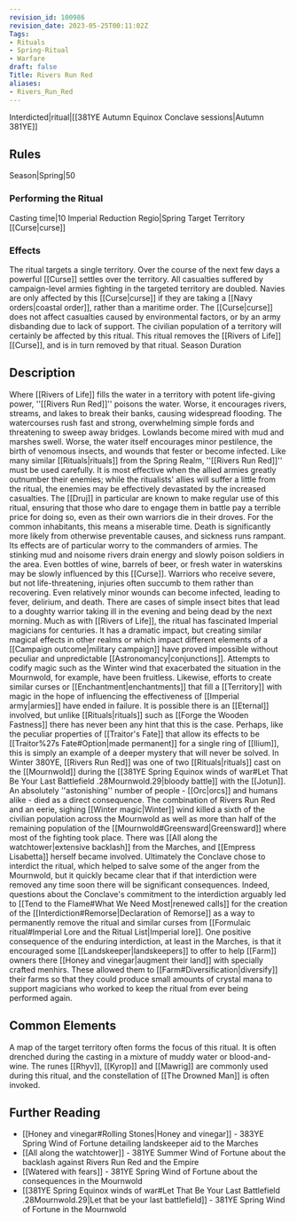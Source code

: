 ```yaml
---
revision_id: 100986
revision_date: 2023-05-25T00:11:02Z
Tags:
- Rituals
- Spring-Ritual
- Warfare
draft: false
Title: Rivers Run Red
aliases:
- Rivers_Run_Red
---
```

Interdicted|ritual|[[381YE Autumn Equinox Conclave sessions|Autumn 381YE]]
## Rules
Season|Spring|50
### Performing the Ritual
Casting time|10 Imperial Reduction
Regio|Spring Target Territory
[[Curse|curse]]
### Effects
The ritual targets a single territory. Over the course of the next few days a powerful [[Curse]] settles over the territory. All casualties suffered by campaign-level armies fighting in the targeted territory are doubled. 
Navies are only affected by this [[Curse|curse]] if they are taking a [[Navy orders|coastal order]], rather than a maritime order. The [[Curse|curse]] does not affect casualties caused by environmental factors, or by an army disbanding due to lack of support.
The civilian population of a territory will certainly be affected by this ritual.
This ritual removes the [[Rivers of Life]] [[Curse]], and is in turn removed by that ritual.
Season Duration
## Description
Where [[Rivers of Life]] fills the water in a territory with potent life-giving power, ''[[Rivers Run Red]]'' poisons the water. Worse, it encourages rivers, streams, and lakes to break their banks, causing widespread flooding. The watercourses rush fast and strong, overwhelming simple fords and threatening to sweep away bridges. Lowlands become mired with mud and marshes swell. Worse, the water itself encourages minor pestilence, the birth of venomous insects, and wounds that fester or become infected.
Like many similar [[Rituals|rituals]] from the Spring Realm, ''[[Rivers Run Red]]'' must be used carefully. It is most effective when the allied armies greatly outnumber their enemies; while the ritualists' allies will suffer a little from the ritual, the enemies may be effectively devastated by the increased casualties. The [[Druj]] in particular are known to make regular use of this ritual, ensuring that those who dare to engage them in battle pay a terrible price for doing so, even as their own warriors die in their droves.
For the common inhabitants, this means a miserable time. Death is significantly more likely from otherwise preventable causes, and sickness runs rampant. Its effects are of particular worry to the commanders of armies. The stinking mud and noisome rivers drain energy and slowly poison soldiers in the area. Even bottles of wine, barrels of beer, or fresh water in waterskins may be slowly influenced by this [[Curse]]. Warriors who receive severe, but not life-threatening, injuries often succumb to them rather than recovering. Even relatively minor wounds can become infected, leading to fever, delirium, and death. There are cases of simple insect bites that lead to a doughty warrior taking ill in the evening and being dead by the next morning.
Much as with [[Rivers of Life]], the ritual has fascinated Imperial magicians for centuries. It has a dramatic impact, but creating similar magical effects in other realms or which impact different elements of a [[Campaign outcome|military campaign]] have proved impossible without peculiar and unpredictable [[Astronomancy|conjunctions]]. Attempts to codify magic such as the Winter wind that exacerbated the situation in the Mournwold, for example, have been fruitless. Likewise, efforts to create similar curses or [[Enchantment|enchantments]] that fill a [[Territory]] with magic in the hope of influencing the effectiveness of [[Imperial army|armies]] have ended in failure. It is possible there is an [[Eternal]] involved, but unlike [[Rituals|rituals]] such as [[Forge the Wooden Fastness]] there has never been any hint that this is the case. Perhaps, like the peculiar properties of [[Traitor's Fate]] that allow its effects to be [[Traitor%27s Fate#Option|made permanent]] for a single ring of [[Ilium]], this is simply an example of a deeper mystery that will never be solved. 
In Winter 380YE, [[Rivers Run Red]] was one of two [[Rituals|rituals]] cast on the [[Mournwold]] during the [[381YE Spring Equinox winds of war#Let That Be Your Last Battlefield .28Mournwold.29|bloody battle]] with the [[Jotun]]. An absolutely ''astonishing'' number of people - [[Orc|orcs]] and humans alike - died as a direct consequence. The combination of Rivers Run Red and an eerie, sighing [[Winter magic|Winter]] wind killed a sixth of the civilian population across the Mournwold as well as more than half of the remaining population of the [[Mournwold#Greensward|Greensward]] where most of the fighting took place. There was [[All along the watchtower|extensive backlash]] from the Marches, and [[Empress Lisabetta]] herself became involved. Ultimately the Conclave chose to interdict the ritual, which helped to salve some of the anger from the Mournwold, but it quickly became clear that if that interdiction were removed any time soon there will be significant consequences. Indeed, questions about the Conclave's commitment to the interdiction arguably led to [[Tend to the Flame#What We Need Most|renewed calls]] for the creation of the [[Interdiction#Remorse|Declaration of Remorse]] as a way to permanently remove the ritual and similar curses from [[Formulaic ritual#Imperial Lore and the Ritual List|Imperial lore]]. One positive consequence of the enduring interdiction, at least in the Marches, is that it encouraged some [[Landskeeper|landskeepers]] to offer to help [[Farm]] owners there [[Honey and vinegar|augment their land]] with specially crafted menhirs. These allowed them to [[Farm#Diversification|diversify]] their farms so that they could produce small amounts of crystal mana to support magicians who worked to keep the ritual from ever being performed again.
## Common Elements
A map of the target territory often forms the focus of this ritual. It is often drenched during the casting in a mixture of muddy water or blood-and-wine. The runes [[Rhyv]], [[Kyrop]] and [[Mawrig]] are commonly used during this ritual, and the constellation of [[The Drowned Man]] is often invoked.
## Further Reading
* [[Honey and vinegar#Rolling Stones|Honey and vinegar]] - 383YE Spring Wind of Fortune detailing landskeeper aid to the Marches
* [[All along the watchtower]] - 381YE Summer Wind of Fortune about the backlash against Rivers Run Red and the Empire
* [[Watered with fears]] - 381YE Spring Wind of Fortune about the consequences in the Mournwold
* [[381YE Spring Equinox winds of war#Let That Be Your Last Battlefield .28Mournwold.29|Let that be your last battlefield]] - 381YE Spring Wind of Fortune in the Mournwold